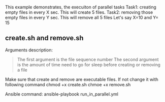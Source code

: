This example demonstrates, the execuiton of parallel tasks
Task1: creating empty files in every X sec. This will create 5 files.
Task2: removing those empty files in every Y sec. This will remove all 5 files
Let's say X=10 and Y= 15

create.sh and remove.sh
------------------------
Arguments description:
  > The first argument is the file sequence number
  > The second argument is the amount of time need to go for sleep before creating or removing a file

Make sure that create and remove are executable files. If not change it with following command
chmod +x create.sh
chmoe +x remove.sh

Ansible command:
    ansible-playbook run_in_parallel.yml


